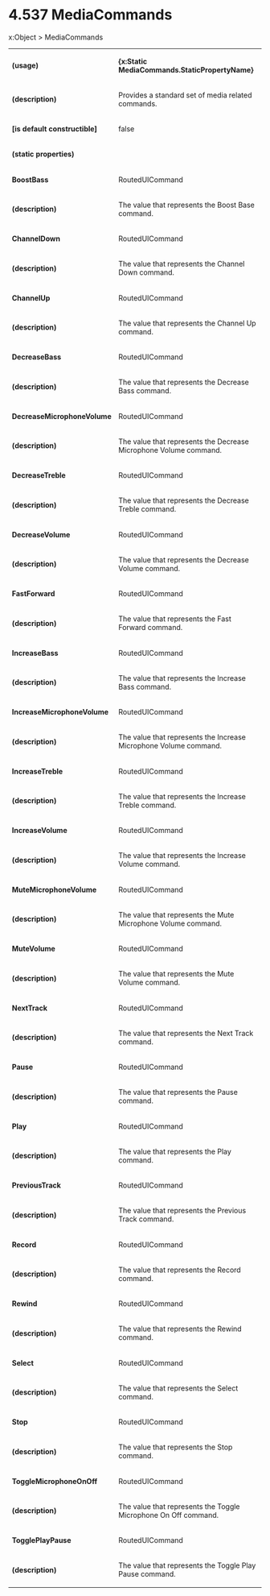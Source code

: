 <html dir="LTR" xmlns:mshelp="http://msdn.microsoft.com/mshelp" xmlns:ddue="http://ddue.schemas.microsoft.com/authoring/2003/5" xmlns:xlink="http://www.w3.org/1999/xlink" xmlns:tool="http://www.microsoft.com/tooltip"><body><input type="hidden" id="userDataCache" class="userDataStyle"><input type="hidden" id="hiddenScrollOffset"><img id="dropDownImage" style="display:none; height:0; width:0;" src="../local/drpdown.gif"><img id="dropDownHoverImage" style="display:none; height:0; width:0;" src="../local/drpdown_orange.gif"><img id="collapseImage" style="display:none; height:0; width:0;" src="../local/collapse.gif"><img id="expandImage" style="display:none; height:0; width:0;" src="../local/exp.gif"><img id="collapseAllImage" style="display:none; height:0; width:0;" src="../local/collall.gif"><img id="expandAllImage" style="display:none; height:0; width:0;" src="../local/expall.gif"><img id="copyImage" style="display:none; height:0; width:0;" src="../local/copycode.gif"><img id="copyHoverImage" style="display:none; height:0; width:0;" src="../local/copycodeHighlight.gif"><div id="header"><h1 class="heading">4.537 MediaCommands</h1></div><div id="mainSection"><div id="mainBody"><div id="allHistory" class="saveHistory" onsave="saveAll()" onload="loadAll()"></div>




<p xmlns:wsd="http://wsdev.schemas.microsoft.com/authoring/2008/2" xmlns:msxsl="urn:schemas-microsoft-com:xslt" xmlns:script="urn:script" xmlns:build="urn:build">
<div id="sectionSection0" class="section" name="collapseableSection"><content xmlns="http://ddue.schemas.microsoft.com/authoring/2003/5" xmlns:wsd="http://wsdev.schemas.microsoft.com/authoring/2008/2" xmlns:msxsl="urn:schemas-microsoft-com:xslt" xmlns:script="urn:script" xmlns:build="urn:build">
				</content></div><div id="sectionSection1" class="section" name="collapseableSection"><content xmlns="http://ddue.schemas.microsoft.com/authoring/2003/5" xmlns:wsd="http://wsdev.schemas.microsoft.com/authoring/2008/2" xmlns:msxsl="urn:schemas-microsoft-com:xslt" xmlns:script="urn:script" xmlns:build="urn:build">
					<p xmlns="">
						<mshelp:link keywords="ede4c53c-28c9-420a-b2bb-74ad1d6320fd" tabindex="0">x:Object</mshelp:link> &gt; MediaCommands</p>
					<p xmlns=""><b></b></p><table class="ProtocolAuthoredTable" xmlns=""><tr>
								<td>
									<p>
										<b>(usage)</b>
									</p>
								</td>
								<td>
									<p>
										<b>{x:Static MediaCommands.StaticPropertyName}</b>
									</p>
								</td>
							</tr><tr>
							<td>
								<p>
									<b>(description)</b>
								</p>
							</td>
							<td>
								<p>Provides a standard set of media related commands.</p>
							</td>
						</tr><tr>
							<td>
								<p>
									<b>[is default constructible]</b>
								</p>
							</td>
							<td>
								<p>false</p>
							</td>
						</tr><tr>
							<td>
								<p>
									<b>(static properties)</b>
								</p>
							</td>
							<td>
							</td>
						</tr><tr>
							<td>
								<p>
									<b>BoostBass</b>
								</p>
							</td>
							<td>
								<p>
									<mshelp:link keywords="2786c387-cdcc-4566-abbd-3f7aa14017e6" tabindex="0">RoutedUICommand</mshelp:link>
								</p>
							</td>
						</tr><tr>
							<td>
								<p>
									<b>(description)</b>
								</p>
							</td>
							<td>
								<p>The value that represents the Boost Base command.</p>
							</td>
						</tr><tr>
							<td>
								<p>
									<b>ChannelDown</b>
								</p>
							</td>
							<td>
								<p>
									<mshelp:link keywords="2786c387-cdcc-4566-abbd-3f7aa14017e6" tabindex="0">RoutedUICommand</mshelp:link>
								</p>
							</td>
						</tr><tr>
							<td>
								<p>
									<b>(description)</b>
								</p>
							</td>
							<td>
								<p>The value that represents the Channel Down command.</p>
							</td>
						</tr><tr>
							<td>
								<p>
									<b>ChannelUp</b>
								</p>
							</td>
							<td>
								<p>
									<mshelp:link keywords="2786c387-cdcc-4566-abbd-3f7aa14017e6" tabindex="0">RoutedUICommand</mshelp:link>
								</p>
							</td>
						</tr><tr>
							<td>
								<p>
									<b>(description)</b>
								</p>
							</td>
							<td>
								<p>The value that represents the Channel Up command.</p>
							</td>
						</tr><tr>
							<td>
								<p>
									<b>DecreaseBass</b>
								</p>
							</td>
							<td>
								<p>
									<mshelp:link keywords="2786c387-cdcc-4566-abbd-3f7aa14017e6" tabindex="0">RoutedUICommand</mshelp:link>
								</p>
							</td>
						</tr><tr>
							<td>
								<p>
									<b>(description)</b>
								</p>
							</td>
							<td>
								<p>The value that represents the Decrease Bass command.</p>
							</td>
						</tr><tr>
							<td>
								<p>
									<b>DecreaseMicrophoneVolume</b>
								</p>
							</td>
							<td>
								<p>
									<mshelp:link keywords="2786c387-cdcc-4566-abbd-3f7aa14017e6" tabindex="0">RoutedUICommand</mshelp:link>
								</p>
							</td>
						</tr><tr>
							<td>
								<p>
									<b>(description)</b>
								</p>
							</td>
							<td>
								<p>The value that represents the Decrease Microphone Volume command.</p>
							</td>
						</tr><tr>
							<td>
								<p>
									<b>DecreaseTreble</b>
								</p>
							</td>
							<td>
								<p>
									<mshelp:link keywords="2786c387-cdcc-4566-abbd-3f7aa14017e6" tabindex="0">RoutedUICommand</mshelp:link>
								</p>
							</td>
						</tr><tr>
							<td>
								<p>
									<b>(description)</b>
								</p>
							</td>
							<td>
								<p>The value that represents the Decrease Treble command.</p>
							</td>
						</tr><tr>
							<td>
								<p>
									<b>DecreaseVolume</b>
								</p>
							</td>
							<td>
								<p>
									<mshelp:link keywords="2786c387-cdcc-4566-abbd-3f7aa14017e6" tabindex="0">RoutedUICommand</mshelp:link>
								</p>
							</td>
						</tr><tr>
							<td>
								<p>
									<b>(description)</b>
								</p>
							</td>
							<td>
								<p>The value that represents the Decrease Volume command.</p>
							</td>
						</tr><tr>
							<td>
								<p>
									<b>FastForward</b>
								</p>
							</td>
							<td>
								<p>
									<mshelp:link keywords="2786c387-cdcc-4566-abbd-3f7aa14017e6" tabindex="0">RoutedUICommand</mshelp:link>
								</p>
							</td>
						</tr><tr>
							<td>
								<p>
									<b>(description)</b>
								</p>
							</td>
							<td>
								<p>The value that represents the Fast Forward command.</p>
							</td>
						</tr><tr>
							<td>
								<p>
									<b>IncreaseBass</b>
								</p>
							</td>
							<td>
								<p>
									<mshelp:link keywords="2786c387-cdcc-4566-abbd-3f7aa14017e6" tabindex="0">RoutedUICommand</mshelp:link>
								</p>
							</td>
						</tr><tr>
							<td>
								<p>
									<b>(description)</b>
								</p>
							</td>
							<td>
								<p>The value that represents the Increase Bass command.</p>
							</td>
						</tr><tr>
							<td>
								<p>
									<b>IncreaseMicrophoneVolume</b>
								</p>
							</td>
							<td>
								<p>
									<mshelp:link keywords="2786c387-cdcc-4566-abbd-3f7aa14017e6" tabindex="0">RoutedUICommand</mshelp:link>
								</p>
							</td>
						</tr><tr>
							<td>
								<p>
									<b>(description)</b>
								</p>
							</td>
							<td>
								<p>The value that represents the Increase Microphone Volume command.</p>
							</td>
						</tr><tr>
							<td>
								<p>
									<b>IncreaseTreble</b>
								</p>
							</td>
							<td>
								<p>
									<mshelp:link keywords="2786c387-cdcc-4566-abbd-3f7aa14017e6" tabindex="0">RoutedUICommand</mshelp:link>
								</p>
							</td>
						</tr><tr>
							<td>
								<p>
									<b>(description)</b>
								</p>
							</td>
							<td>
								<p>The value that represents the Increase Treble command.</p>
							</td>
						</tr><tr>
							<td>
								<p>
									<b>IncreaseVolume</b>
								</p>
							</td>
							<td>
								<p>
									<mshelp:link keywords="2786c387-cdcc-4566-abbd-3f7aa14017e6" tabindex="0">RoutedUICommand</mshelp:link>
								</p>
							</td>
						</tr><tr>
							<td>
								<p>
									<b>(description)</b>
								</p>
							</td>
							<td>
								<p>The value that represents the Increase Volume command.</p>
							</td>
						</tr><tr>
							<td>
								<p>
									<b>MuteMicrophoneVolume</b>
								</p>
							</td>
							<td>
								<p>
									<mshelp:link keywords="2786c387-cdcc-4566-abbd-3f7aa14017e6" tabindex="0">RoutedUICommand</mshelp:link>
								</p>
							</td>
						</tr><tr>
							<td>
								<p>
									<b>(description)</b>
								</p>
							</td>
							<td>
								<p>The value that represents the Mute Microphone Volume command.</p>
							</td>
						</tr><tr>
							<td>
								<p>
									<b>MuteVolume</b>
								</p>
							</td>
							<td>
								<p>
									<mshelp:link keywords="2786c387-cdcc-4566-abbd-3f7aa14017e6" tabindex="0">RoutedUICommand</mshelp:link>
								</p>
							</td>
						</tr><tr>
							<td>
								<p>
									<b>(description)</b>
								</p>
							</td>
							<td>
								<p>The value that represents the Mute Volume command.</p>
							</td>
						</tr><tr>
							<td>
								<p>
									<b>NextTrack</b>
								</p>
							</td>
							<td>
								<p>
									<mshelp:link keywords="2786c387-cdcc-4566-abbd-3f7aa14017e6" tabindex="0">RoutedUICommand</mshelp:link>
								</p>
							</td>
						</tr><tr>
							<td>
								<p>
									<b>(description)</b>
								</p>
							</td>
							<td>
								<p>The value that represents the Next Track command.</p>
							</td>
						</tr><tr>
							<td>
								<p>
									<b>Pause</b>
								</p>
							</td>
							<td>
								<p>
									<mshelp:link keywords="2786c387-cdcc-4566-abbd-3f7aa14017e6" tabindex="0">RoutedUICommand</mshelp:link>
								</p>
							</td>
						</tr><tr>
							<td>
								<p>
									<b>(description)</b>
								</p>
							</td>
							<td>
								<p>The value that represents the Pause command.</p>
							</td>
						</tr><tr>
							<td>
								<p>
									<b>Play</b>
								</p>
							</td>
							<td>
								<p>
									<mshelp:link keywords="2786c387-cdcc-4566-abbd-3f7aa14017e6" tabindex="0">RoutedUICommand</mshelp:link>
								</p>
							</td>
						</tr><tr>
							<td>
								<p>
									<b>(description)</b>
								</p>
							</td>
							<td>
								<p>The value that represents the Play command.</p>
							</td>
						</tr><tr>
							<td>
								<p>
									<b>PreviousTrack</b>
								</p>
							</td>
							<td>
								<p>
									<mshelp:link keywords="2786c387-cdcc-4566-abbd-3f7aa14017e6" tabindex="0">RoutedUICommand</mshelp:link>
								</p>
							</td>
						</tr><tr>
							<td>
								<p>
									<b>(description)</b>
								</p>
							</td>
							<td>
								<p>The value that represents the Previous Track command.</p>
							</td>
						</tr><tr>
							<td>
								<p>
									<b>Record</b>
								</p>
							</td>
							<td>
								<p>
									<mshelp:link keywords="2786c387-cdcc-4566-abbd-3f7aa14017e6" tabindex="0">RoutedUICommand</mshelp:link>
								</p>
							</td>
						</tr><tr>
							<td>
								<p>
									<b>(description)</b>
								</p>
							</td>
							<td>
								<p>The value that represents the Record command.</p>
							</td>
						</tr><tr>
							<td>
								<p>
									<b>Rewind</b>
								</p>
							</td>
							<td>
								<p>
									<mshelp:link keywords="2786c387-cdcc-4566-abbd-3f7aa14017e6" tabindex="0">RoutedUICommand</mshelp:link>
								</p>
							</td>
						</tr><tr>
							<td>
								<p>
									<b>(description)</b>
								</p>
							</td>
							<td>
								<p>The value that represents the Rewind command.</p>
							</td>
						</tr><tr>
							<td>
								<p>
									<b>Select</b>
								</p>
							</td>
							<td>
								<p>
									<mshelp:link keywords="2786c387-cdcc-4566-abbd-3f7aa14017e6" tabindex="0">RoutedUICommand</mshelp:link>
								</p>
							</td>
						</tr><tr>
							<td>
								<p>
									<b>(description)</b>
								</p>
							</td>
							<td>
								<p>The value that represents the Select command.</p>
							</td>
						</tr><tr>
							<td>
								<p>
									<b>Stop</b>
								</p>
							</td>
							<td>
								<p>
									<mshelp:link keywords="2786c387-cdcc-4566-abbd-3f7aa14017e6" tabindex="0">RoutedUICommand</mshelp:link>
								</p>
							</td>
						</tr><tr>
							<td>
								<p>
									<b>(description)</b>
								</p>
							</td>
							<td>
								<p>The value that represents the Stop command.</p>
							</td>
						</tr><tr>
							<td>
								<p>
									<b>ToggleMicrophoneOnOff</b>
								</p>
							</td>
							<td>
								<p>
									<mshelp:link keywords="2786c387-cdcc-4566-abbd-3f7aa14017e6" tabindex="0">RoutedUICommand</mshelp:link>
								</p>
							</td>
						</tr><tr>
							<td>
								<p>
									<b>(description)</b>
								</p>
							</td>
							<td>
								<p>The value that represents the Toggle Microphone On Off command.</p>
							</td>
						</tr><tr>
							<td>
								<p>
									<b>TogglePlayPause</b>
								</p>
							</td>
							<td>
								<p>
									<mshelp:link keywords="2786c387-cdcc-4566-abbd-3f7aa14017e6" tabindex="0">RoutedUICommand</mshelp:link>
								</p>
							</td>
						</tr><tr>
							<td>
								<p>
									<b>(description)</b>
								</p>
							</td>
							<td>
								<p>The value that represents the Toggle Play Pause command.</p>
							</td>
						</tr></table>
				</content></div><!--[if gte IE 5]>
			<tool:tip element="languageFilterToolTip" avoidmouse="false"/>
		<![endif]--></div><a name="feedback"></a><span></span></div></body></html>